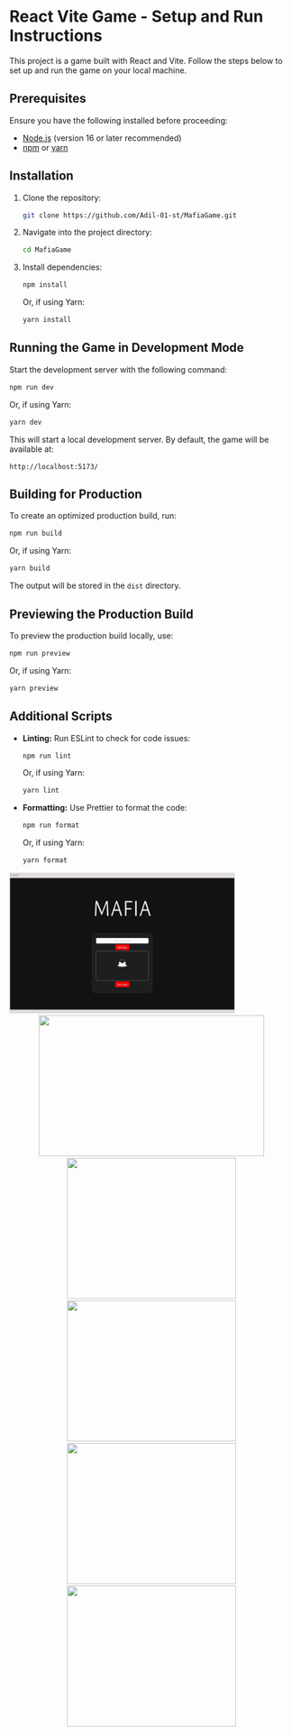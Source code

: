 # React Vite Game - Setup and Run Instructions

This project is a game built with React and Vite. Follow the steps below to set up and run the game on your local machine.

## Prerequisites

Ensure you have the following installed before proceeding:

- [Node.js](https://nodejs.org/) (version 16 or later recommended)
- [npm](https://www.npmjs.com/) or [yarn](https://yarnpkg.com/)

## Installation

1. Clone the repository:
   ```sh
   git clone https://github.com/Adil-01-st/MafiaGame.git
   ```

2. Navigate into the project directory:
   ```sh
   cd MafiaGame
   ```

3. Install dependencies:
   ```sh
   npm install
   ```
   Or, if using Yarn:
   ```sh
   yarn install
   ```

## Running the Game in Development Mode

Start the development server with the following command:
   ```sh
   npm run dev
   ```
   Or, if using Yarn:
   ```sh
   yarn dev
   ```

This will start a local development server. By default, the game will be available at:
   ```
   http://localhost:5173/
   ```

## Building for Production

To create an optimized production build, run:
   ```sh
   npm run build
   ```
   Or, if using Yarn:
   ```sh
   yarn build
   ```

The output will be stored in the `dist` directory.

## Previewing the Production Build

To preview the production build locally, use:
   ```sh
   npm run preview
   ```
   Or, if using Yarn:
   ```sh
   yarn preview
   ```

## Additional Scripts

- **Linting:** Run ESLint to check for code issues:
  ```sh
  npm run lint
  ```
  Or, if using Yarn:
  ```sh
  yarn lint
  ```

- **Formatting:** Use Prettier to format the code:
  ```sh
  npm run format
  ```
  Or, if using Yarn:
  ```sh
  yarn format
  ```

  <div align="center">
<img src="/Img/1.jpg" width="400" height="250" alt="">
</div>
<div align="center">
<img src="2.jpg" width="400" height="250" alt="">
</div>
<div align="center">
<img src="3.jpg" width="300" height="250" alt="">
</div>
<div align="center">
<img src="4.jpg" width="300" height="250" alt="">
</div>
<div align="center">
<img src="5.png" width="300" height="250" alt="">
</div>
<div align="center">
<img src="6.jpg" width="300" height="250" alt="">
</div>




